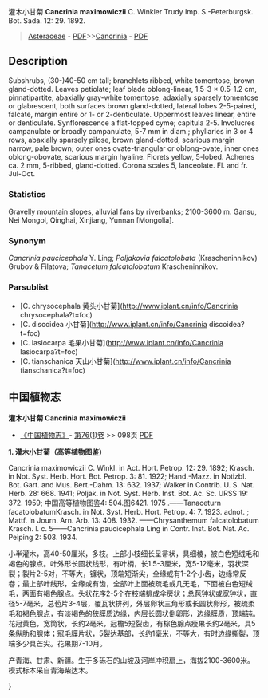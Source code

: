 灌木小甘菊 **Cancrinia maximowiczii** C. Winkler Trudy Imp. S.-Peterburgsk. Bot. Sada. 12: 29. 1892.

> [Asteraceae](http://www.iplant.cn/info/Asteraceae?t=foc) - [PDF](http://www.iplant.cn/foc/pdf/Asteraceae.pdf)>>[Cancrinia](http://www.iplant.cn/info/Cancrinia?t=foc) - [PDF](http://www.iplant.cn/foc/pdf/Cancrinia.pdf)

## Description

Subshrubs, (30-)40-50 cm tall; branchlets ribbed, white tomentose, brown gland-dotted. Leaves petiolate; leaf blade oblong-linear, 1.5-3 × 0.5-1.2 cm, pinnatipartite, abaxially gray-white tomentose, adaxially sparsely tomentose or glabrescent, both surfaces brown gland-dotted, lateral lobes 2-5-paired, falcate, margin entire or 1- or 2-denticulate. Uppermost leaves linear, entire or denticulate. Synflorescence a flat-topped cyme; capitula 2-5. Involucres campanulate or broadly campanulate, 5-7 mm in diam.; phyllaries in 3 or 4 rows, abaxially sparsely pilose, brown gland-dotted, scarious margin narrow, pale brown; outer ones ovate-triangular or oblong-ovate, inner ones oblong-obovate, scarious margin hyaline. Florets yellow, 5-lobed. Achenes ca. 2 mm, 5-ribbed, gland-dotted. Corona scales 5, lanceolate. Fl. and fr. Jul-Oct.

### Statistics
Gravelly mountain slopes, alluvial fans by riverbanks; 2100-3600 m. Gansu, Nei Mongol, Qinghai, Xinjiang, Yunnan [Mongolia].

### Synonym
*Cancrinia paucicephala* Y. Ling; *Poljakovia falcatolobata* (Krascheninnikov) Grubov & Filatova; *Tanacetum falcatolobatum* Krascheninnikov.



### Parsublist

* [C.  chrysocephala  黄头小甘菊](http://www.iplant.cn/info/Cancrinia chrysocephala?t=foc)
* [C.  discoidea  小甘菊](http://www.iplant.cn/info/Cancrinia discoidea?t=foc)
* [C.  lasiocarpa  毛果小甘菊](http://www.iplant.cn/info/Cancrinia lasiocarpa?t=foc)
* [C.  tianschanica  天山小甘菊](http://www.iplant.cn/info/Cancrinia tianschanica?t=foc)

## 中国植物志



**灌木小甘菊 Cancrinia maximowiczii**

* [《中国植物志》](http://www.iplant.cn/frps)- [第76(1)卷](http://www.iplant.cn/frps/vol/76(1)) >> 098页 [PDF](http://www.iplant.cn/frps/pdf/76(1)/098.PDF)


**1. 灌木小甘菊（高等植物图鉴）**

Cancrinia maximowiczii C. Winkl. in Act. Hort. Petrop. 12: 29. 1892; Krasch. in Not. Syst. Herb. Hort. Bot. Petrop. 3: 81. 1922; Hand.-Mazz. in Notizbl. Bot. Gart. and Mus. Bert.-Dahm. 13: 632. 1937; Walker in Contrib. U. S. Nat. Herb. 28: 668. 1941; Poljak. in Not. Syst. Herb. Inst. Bot. Ac. Sc. URSS 19: 372. 1959; 中国高等植物图鉴4: 504.图6421. 1975 .——Tanaceturn facatolobatumKrasch. in Not. Syst. Herb. Hort. Petrop. 4: 7. 1923. adnot. ; Mattf. in Journ. Arn. Arb. 13: 408. 1932. ——Chrysanthemum falcatolobatum Krasch. l. c. 5——Cancrinia paucicephala Ling in Contr. Inst. Bot. Nat. Ac. Peiping 2: 503. 1934.

小半灌木，高40-50厘米，多枝。上部小枝细长呈帚状，具细棱，被白色短绒毛和褐色的腺点。叶外形长圆状线形，有叶柄，长1.5-3厘米，宽5-12毫米，羽状深裂；裂片2-5对，不等大，镰状，顶端短渐尖，全缘或有1-2个小齿，边缘常反卷；最上部叶线形，全缘或有齿，全部叶上面被疏毛或几无毛，下面被白色短绒毛，两面有褐色腺点。头状花序2-5个在枝端排成伞房状；总苞钟状或宽钟状，直径5-7毫米，总苞片3-4层，覆瓦状排列，外层卵状三角形或长圆状卵形，被疏柔毛和褐色腺点，有淡褐色的狭膜质边缘，内层长圆状倒卵形，边缘膜质，顶端钝。花冠黄色，宽筒状，长约2毫米，冠檐5短裂齿，有棕色腺点瘦果长约2毫米，具5条纵肋和腺体；冠毛膜片状，5裂达基部，长约1毫米，不等大，有时边缘撕裂，顶端多少具芒尖。花果期7-10月。

产青海、甘肃、新疆。生于多砾石的山坡及河岸冲积扇上，海拔2100-3600米。模式标本采自青海柴达木。



}